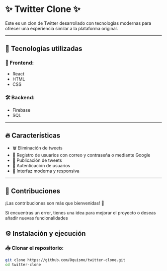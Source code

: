 # ✨ Twitter Clone ✨

Este es un clon de Twitter desarrollado con tecnologías modernas para ofrecer una experiencia similar a la plataforma original.

---

## 🚀 Tecnologías utilizadas

### 🎨 Frontend:
- React
- HTML
- CSS

### 🛠️ Backend:
- Firebase
- SQL

---

## 🔥 Características

- 🗑️ Eliminación de tweets
- 🔐 Registro de usuarios con correo y contraseña o mediante Google
- 📝 Publicación de tweets
- 🔑 Autenticación de usuarios
- 📱 Interfaz moderna y responsiva

---
## 🤝 Contribuciones

¡Las contribuciones son más que bienvenidas! 🙌

Si encuentras un error, tienes una idea para mejorar el proyecto o deseas añadir nuevas funcionalidades


## ⚙️ Instalación y ejecución

### 📥 Clonar el repositorio:
```bash
git clone https://github.com/Oquismo/twitter-clone.git
cd twitter-clone

